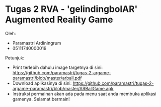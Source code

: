 # Tugas 2 RVA - 'gelindingbolAR' Augmented Reality Game

Oleh:
* Paramastri Ardiningrum
* 05111740000019

Petunjuk:
* Print terlebih dahulu image targetnya di sini: https://github.com/paramastri/tugas-2-argame-paramastri/blob/master/arball.pdf
* Download aplikasinya di sini: https://github.com/paramastri/tugas-2-argame-paramastri/blob/master/ARBallGame.apk
* Instruksi permainan akan ada pada menu saat anda membuka aplikasi gamenya. Selamat bermain!
